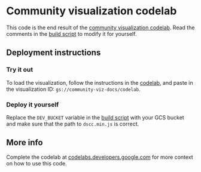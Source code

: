 # Community visualization codelab

This code is the end result of the [community visualization
codelab](https://codelabs.developers.google.com/). Read the comments in the [build
script](./build.sh) to modify it for yourself.

## Deployment instructions

### Try it out
To load the visualization, follow the instructions in the
[codelab](https://codelabs.developers.google.com/codelabs/community-visualization/#10),
and paste in the visualization ID: `gs://community-viz-docs/codelab`.

### Deploy it yourself
Replace the `DEV_BUCKET` variable in the [build script](./build.sh) with your
GCS bucket and make sure that the path to `dscc.min.js` is correct.

## More info
Complete the codelab at
[codelabs.developers.google.com](https://codelabs.developers.google.com/codelabs/community-visualization)
for more context on how to use this code.
